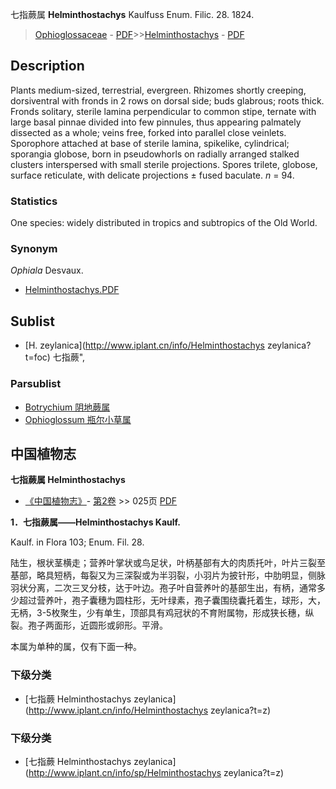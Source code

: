 七指蕨属 **Helminthostachys** Kaulfuss Enum. Filic. 28. 1824.

> [Ophioglossaceae](http://www.iplant.cn/info/Ophioglossaceae?t=foc) - [PDF](http://www.iplant.cn/foc/pdf/Ophioglossaceae.pdf)>>[Helminthostachys](http://www.iplant.cn/info/Helminthostachys?t=foc) - [PDF](http://www.iplant.cn/foc/pdf/Helminthostachys.pdf)

## Description

Plants medium-sized, terrestrial, evergreen. Rhizomes shortly creeping, dorsiventral with fronds in 2 rows on dorsal side; buds glabrous; roots thick. Fronds solitary, sterile lamina perpendicular to common stipe, ternate with large basal pinnae divided into few pinnules, thus appearing palmately dissected as a whole; veins free, forked into parallel close veinlets. Sporophore attached at base of sterile lamina, spikelike, cylindrical; sporangia globose, born in pseudowhorls on radially arranged stalked clusters interspersed with small sterile projections. Spores trilete, globose, surface reticulate, with delicate projections ± fused baculate. *n* = 94.



### Statistics
One species: widely distributed in tropics and subtropics of the Old World.

### Synonym
*Ophiala* Desvaux.


* [Helminthostachys.PDF](http://www.iplant.cn/foc/pdf/Helminthostachys.pdf)

## Sublist

* [H.  zeylanica](http://www.iplant.cn/info/Helminthostachys zeylanica?t=foc) 七指蕨",

### Parsublist

* [Botrychium  阴地蕨属](http://www.iplant.cn/info/Botrychium?t=foc)
* [Ophioglossum  瓶尔小草属](http://www.iplant.cn/info/Ophioglossum?t=foc)

## 中国植物志



**七指蕨属 Helminthostachys**

* [《中国植物志》](http://www.iplant.cn/frps)- [第2卷](http://www.iplant.cn/frps/vol/2) >> 025页 [PDF](http://www.iplant.cn/frps/pdf/2/025y.pdf)


**1．七指蕨属——Helminthostachys Kaulf.**

Kaulf. in Flora 103; Enum. Fil. 28.

陆生，根状茎横走；营养叶掌状或鸟足状，叶柄基部有大的肉质托叶，叶片三裂至基部，略具短柄，每裂又为三深裂或为半羽裂，小羽片为披针形，中肋明显，侧脉羽状分离，二次三叉分枝，达于叶边。孢子叶自营养叶的基部生出，有柄，通常多少超过营养叶，孢子囊穗为圆柱形，无叶绿素，孢子囊围绕囊托着生，球形，大，无柄，3-5枚聚生，少有单生，顶部具有鸡冠状的不育附属物，形成狭长穗，纵裂。孢子两面形，近圆形或卵形。平滑。

本属为单种的属，仅有下面一种。

### 下级分类
* [七指蕨  Helminthostachys zeylanica](http://www.iplant.cn/info/Helminthostachys zeylanica?t=z)

### 下级分类
* [七指蕨  Helminthostachys zeylanica](http://www.iplant.cn/info/sp/Helminthostachys zeylanica?t=z)
